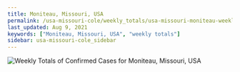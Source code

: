 ```yaml
---
title: Moniteau, Missouri, USA
permalink: /usa-missouri-cole/weekly_totals/usa-missouri-moniteau-weekly_totals.html
last_updated: Aug 9, 2021
keywords: ["Moniteau, Missouri, USA", "weekly totals"]
sidebar: usa-missouri-cole_sidebar
---
```


![Weekly Totals of Confirmed Cases for Moniteau, Missouri, USA](/covid_tracker/images/graphs/usa-missouri-moniteau-weekly_totals_graph.png)
